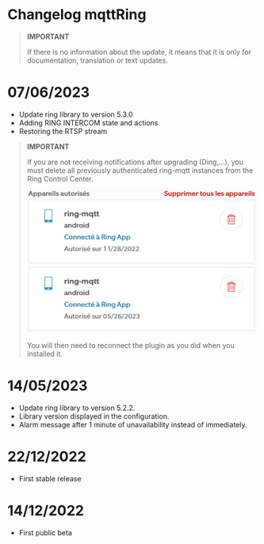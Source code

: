 # Changelog mqttRing

>**IMPORTANT**
>
>If there is no information about the update, it means that it is only for documentation, translation or text updates.

# 07/06/2023
- Update ring library to version 5.3.0
- Adding RING INTERCOM state and actions
- Restoring the RTSP stream

>**IMPORTANT**
>
>If you are not receiving notifications after upgrading (Ding,...),
>you must delete all previously authenticated ring-mqtt instances from the Ring Control Center.
>
>![RingControlCenter](../images/retrait_appareils.png)
>
>You will then need to reconnect the plugin as you did when you installed it.

# 14/05/2023
- Update ring library to version 5.2.2.
- Library version displayed in the configuration.
- Alarm message after 1 minute of unavailability instead of immediately.

# 22/12/2022
- First stable release

# 14/12/2022
- First public beta
